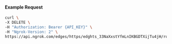 <!-- Code generated for API Clients. DO NOT EDIT. -->

#### Example Request

```bash
curl \
-X DELETE \
-H "Authorization: Bearer {API_KEY}" \
-H "Ngrok-Version: 2" \
https://api.ngrok.com/edges/https/edghts_33NaXxstYfmLnIKBGDTXijTu4jH/routes/edghtsrt_33NaXtc1mGoRwleVOZIRkIm3yCX/webhook_verification
```
